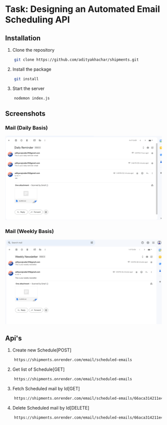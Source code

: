 # Task: Designing an Automated Email Scheduling API


## Installation
1. Clone the repository
```bash
    git clone https://github.com/adityakhachar/shipments.git
```

2. Install the package
```bash
    git install
```
3. Start the server
```bash
    nodemon index.js
```

## Screenshots

### Mail (Daily Basis) 
![Daily Basis Mail](./screenshots/daily.png)

### Mail (Weekly Basis)
![weekly Basis Mail](./screenshots/weekly.png)


## Api's

1. Create new Schedule[POST]
```bash
    https://shipments.onrender.com/email/scheduled-emails
```
2. Get list of Schedule[GET]
```bash
    https://shipments.onrender.com/email/scheduled-emails
```
3. Fetch Scheduled mail by Id[GET]
```bash
    https://shipments.onrender.com/email/scheduled-emails/66aca314211e4e80e7ec034e
```

4. Delete Scheduled mail by Id[DELETE]
```bash
    https://shipments.onrender.com/email/scheduled-emails/66aca314211e4e80e7ec034e
```
